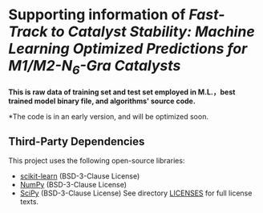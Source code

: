 # Supporting information of _Fast-Track to Catalyst Stability: Machine Learning Optimized Predictions for M1/M2-N<sub>6</sub>-Gra Catalysts_

**This is raw data of training set and test set employed in M.L.，best trained model binary file, and algorithms' source code.**

*The code is in an early version, and will be optimized soon.

## Third-Party Dependencies
This project uses the following open-source libraries:
- [scikit-learn](https://scikit-learn.org/) (BSD-3-Clause License)
- [NumPy](https://numpy.org/) (BSD-3-Clause License)
- [SciPy](https://scipy.org/) (BSD-3-Clause License)
See directory [LICENSES](LICENSES/) for full license texts.
